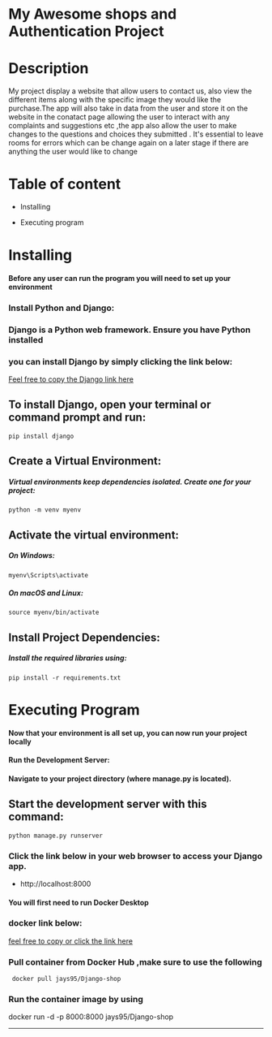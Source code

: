# My Awesome shops and Authentication Project

# Description
  My project display a website that allow users to contact us, also view the different items along with the specific image they would like the purchase.The app will also take in data from the user and store it on the website in the conatact page allowing the user to interact with any complaints and suggestions etc ,the app also allow the user to make changes to the questions and choices they submitted . It's essential to leave rooms for errors which can be change again on a later stage if there are anything the user would like to change 
#  Table of content

- Installing

- Executing program

# Installing

#### Before any user can run the program you will need to set up your environment
### Install Python and Django:
### Django is a Python web framework. Ensure you have Python installed 
### you can install Django by simply clicking the link below:
[Feel free to copy the Django link here](https://pypi.org/project/Django/)
## To install Django, open your terminal or command prompt and run:
    pip install django

## Create a Virtual Environment:    
##### Virtual environments keep dependencies isolated. Create one for your project:
    python -m venv myenv

## Activate the virtual environment:
##### On Windows:
    myenv\Scripts\activate

##### On macOS and Linux:
    source myenv/bin/activate

## Install Project Dependencies:
##### Install the required libraries using:
    pip install -r requirements.txt

# Executing Program
#### Now that your environment is all set up, you can now run your project locally

#### Run the Development Server:
#### Navigate to your project directory (where manage.py is located).
 ## Start the development server with this command:

    python manage.py runserver

### Click the link below in your web browser to access your Django app.
 - http://localhost:8000 



#### You will first need to run Docker Desktop
### docker link below:
[feel free to copy or click the link here](https://www.docker.com/)

### Pull container from Docker Hub ,make sure to use the    following 
     docker pull jays95/Django-shop

### Run the container image by using
   docker run -d -p 8000:8000 jays95/Django-shop

---
